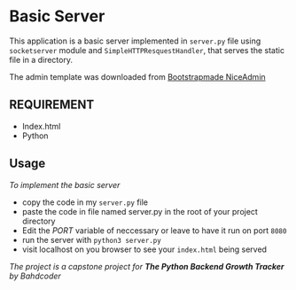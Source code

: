 # Basic Server
This application is a basic server implemented in `server.py` file using `socketserver` module and `SimpleHTTPResquestHandler`, that serves the static file in a directory.

The admin template was downloaded from [Bootstrapmade NiceAdmin](https://bootstrapmade.com/demo/NiceAdmin/)

## REQUIREMENT
* Index.html
* Python

## Usage
_To implement the basic server_
+ copy the code in my `server.py` file 
+ paste the code in file named server.py in the root of your project directory
+ Edit the *PORT* variable of neccessary or leave to have it run on port `8080`
+ run the server with `python3 server.py`
+ visit localhost on you browser to see your `index.html` being served

_The project is a capstone project for **The Python Backend Growth Tracker** by Bahdcoder_
